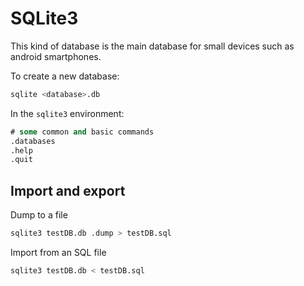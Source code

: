 # SQLite3

This kind of database is the main database for small devices such as android smartphones.

To create a new database:

```bash
sqlite <database>.db
```

In the `sqlite3` environment:

```sql
# some common and basic commands
.databases
.help
.quit

```

## Import and export

Dump to a file

```bash
sqlite3 testDB.db .dump > testDB.sql
```

Import from an SQL file

```bash
sqlite3 testDB.db < testDB.sql
```

